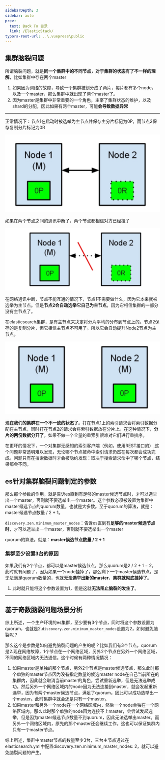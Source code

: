 ```yaml
---
sidebarDepth: 3
sidebar: auto
prev:
  text: Back To 目录
  link: /ElasticStack/
typora-root-url: ..\.vuepress\public
---
```




## 集群脑裂问题

所谓脑裂问题，就是**同一个集群中的不同节点，对于集群的状态有了不一样的理解**，比如集群中存在两个master

1. 如果因为网络的故障，导致一个集群被划分成了两片，每片都有多个node，以及一个master，那么集群中就出现了两个master了。
2. 因为master是集群中非常重要的一个角色，主宰了集群状态的维护，以及shard的分配，因此如果有两个master，可能**会导致数据异常**

----------

正常情况下：节点1在启动时被选举为主节点并保存主分片标记为0P，而节点2保存复制分片标记为0R



![](/images/elasticsearch/image-20210505093705928.png)

如果在两个节点之间的通讯中断了，两个节点都相信对方已经挂了

![](/images/elasticsearch/image-20210505093848950.png)

在网络通讯中断，节点不能互通的情况下，节点1不需要做什么，因为它本来就被选举为主节点。但是**节点2会自动选举它自己为主节点**，因为它相信集群的一部分没有主节点了。

在elasticsearch集群，是有主节点来决定将分片平均的分布到节点上的。节点2保存的是复制分片，但它相信主节点不可用了。所以它会自动提升Node2节点为主节点。

![](/images/elasticsearch/image-20210505094016290.png)

**现在我们的集群在一个不一致的状态了**。打在节点1上的索引请求会将索引数据分配在主节点，同时打在节点2的请求会将索引数据放在分片上。在这种情况下，**分片的两份数据分开了**，如果不做一个全量的重索引很难对它们进行重排序。

在更坏的情况下，一个对集群无感知的索引客户端（例如，使用REST接口的）,这个问题非常透明难以发现，无论哪个节点被命中索引请求仍然在每次都会成功完成。问题只有在搜索数据时才会被隐约发现：取决于搜索请求命中了哪个节点，结果都会不同。

## es针对集群脑裂问题制定的参数

那么那个参数的作用，就是告诉es直到有足够的master候选节点时，才可以选举出一个master，否则就不要选举出一个master。这个参数必须被设置为集群中master候选节点的quorum数量，也就是大多数。至于quorum的算法，就是：master候选节点数量 / 2 + 1。

`discovery.zen.minimum_master_nodes`：告诉es直到有**足够的master候选节点时**，才可以选举出一个master，否则就不要选举出一个master

quorum的算法，就是：**master候选节点数量 / 2 + 1**

### 集群至少设置3台的原因

如果我们有2个节点，都可以是master候选节点，那么quorum是2 / 2 + 1 = 2。此时就有问题了，因为如果一个node挂掉了，那么剩下一个master候选节点，是无法满足quorum数量的，也就**无法选举出新的master**，**集群就彻底挂掉了**。

1. 此时就只能将这个参数设置为1，但是这就**无法阻止脑裂的发生了**。

----------



## 基于奇数脑裂问题场景分析



综上所述，一个生产环境的es集群，至少要有3个节点，同时将这个参数设置为quorum，也就是2.`discovery.zen.minimum_master_nodes`设置为2，如何避免脑裂呢？

那么这个是参数是如何避免脑裂问题的产生的呢？比如我们有3个节点，quorum是2.现在网络故障，1个节点在一个网络区域，另外2个节点在另外一个网络区域，不同的网络区域内无法通信。这个时候有两种情况情况：

1. 如果master是单独的那个节点，另外2个节点是master候选节点，那么此时那个单独的master节点因为没有指定数量的候选master node在自己当前所在的集群内，因此就会取消当前master的角色，尝试重新选举，但是无法选举成功。然后另外一个网络区域内的node因为无法连接到master，就会发起重新选举，因为有两个master候选节点，满足了quorum，因此可以成功选举出一个master。此时集群中就会还是只有一个master。
2. 如果master和另外一个node在一个网络区域内，然后一个node单独在一个网络区域内。那么此时那个单独的node因为连接不上master，会尝试发起选举，但是因为master候选节点数量不到quorum，因此无法选举出master。而另外一个网络区域内，原先的那个master还会继续工作。这也可以保证集群内只有一个master节点。

综上所述，集群中master节点的数量至少3台，三台主节点通过在elasticsearch.yml中配置discovery.zen.minimum_master_nodes: 2，就可以避免脑裂问题的产生。